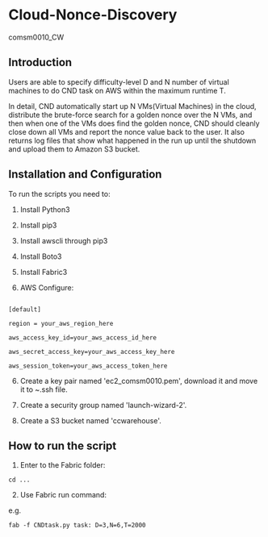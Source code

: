 # Cloud-Nonce-Discovery
 comsm0010_CW

## Introduction

Users are able to specify difficulty-level D and N number of virtual machines to do CND task on AWS within the maximum runtime T.

In detail, CND automatically start up N VMs(Virtual Machines) in the cloud, distribute the brute-force search for a golden nonce over the N VMs, and then when one of the VMs does find the golden nonce, CND should cleanly close down all VMs and report the nonce value back to the user. It also returns log files that show what happened in the run up until the shutdown and upload them to Amazon S3 bucket.

## Installation and Configuration

To run the scripts you need to:

1. Install Python3

2. Install pip3

3. Install awscli through pip3

4. Install Boto3

5. Install Fabric3

6. AWS Configure:
```

[default]

region = your_aws_region_here

aws_access_key_id=your_aws_access_id_here

aws_secret_access_key=your_aws_access_key_here

aws_session_token=your_aws_access_token_here

```

6. Create a key pair named 'ec2_comsm0010.pem', download it and move it to ~\.ssh file. 


7. Create a security group named 'launch-wizard-2'.


8. Create a S3 bucket named 'ccwarehouse'.


## How to run the script

1. Enter to the Fabric folder:

```
cd ...
```

2. Use Fabric run command:

e.g. 
```
fab -f CNDtask.py task: D=3,N=6,T=2000
```
